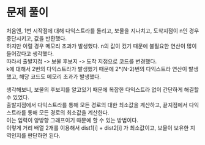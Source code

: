 # 문제 풀이
처음엔, 1번 시작점에 대해 다익스트라를 돌리고, 보물을 지나치고, 도착지점이 n인 경우 중단시키고, 값을 반환했다.   
하지만 이럴 경우 메모리 초과가 발생했다. n의 값이 컸기 때문에 불필요한 연산이 많이 들어갔다고 생각했다.    
따라서 출발지점 -> 보물 후보지 -> 도착 지점으로 코드를 변경했다.   
k에 대해서 2번의 다익스트라가 발생했기 때문에 2*(N-2)번의 다익스트라 연산이 발생했고, 해당 코드도 메모리 초과가 발생했다.   

생각해보니, 보물의 후보지를 알고있기 때문에 복잡한 다익스트라 없이 간단하게 해결할 수 있었다.   
출발지점에서 다익스트라를 통해 모든 경로의 대한 최소값을 계산하고, 끝지점에서 다익스트라를 통해 모든 경로의 최소값을 계산한다.   
이는 입력이 양방향 그래프이기 때문에 할 수 있는 방법이다.   
이렇게 거리 배열 2개를 이용해서 dist1[i] + dist2[i] 가 최소값이고, 보물이 보유한 지역인지를 판단하면 된다.